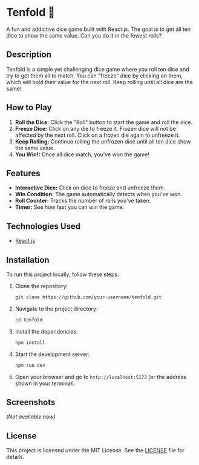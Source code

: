 # Tenfold 🎲

A fun and addictive dice game built with React.js. The goal is to get all ten dice to show the same value. Can you do it in the fewest rolls?

## Description

Tenfold is a simple yet challenging dice game where you roll ten dice and try to get them all to match. You can "freeze" dice by clicking on them, which will hold their value for the next roll. Keep rolling until all dice are the same!

## How to Play

1.  **Roll the Dice:** Click the "Roll" button to start the game and roll the dice.
2.  **Freeze Dice:** Click on any die to freeze it. Frozen dice will not be affected by the next roll. Click on a frozen die again to unfreeze it.
3.  **Keep Rolling:** Continue rolling the unfrozen dice until all ten dice show the same value.
4.  **You Win!:** Once all dice match, you've won the game!

## Features

- **Interactive Dice:** Click on dice to freeze and unfreeze them.
- **Win Condition:** The game automatically detects when you've won.
- **Roll Counter:** Tracks the number of rolls you've taken.
- **Timer:** See how fast you can win the game.

## Technologies Used

- [React.js](https://reactjs.org/)

## Installation

To run this project locally, follow these steps:

1.  Clone the repository:
    ```bash
    git clone https://github.com/your-username/tenfold.git
    ```
2.  Navigate to the project directory:
    ```bash
    cd tenfold
    ```
3.  Install the dependencies:
    ```bash
    npm install
    ```
4.  Start the development server:
    ```bash
    npm run dev
    ```
5.  Open your browser and go to `http://localhost:5173` (or the address shown in your terminal).

## Screenshots

_(Not available now)_

## License

This project is licensed under the MIT License. See the [LICENSE](LICENSE) file for details.
